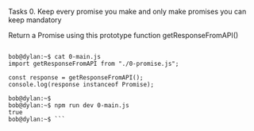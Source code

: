 Tasks
0. Keep every promise you make and only make promises you can keep
mandatory

Return a Promise using this prototype function getResponseFromAPI()

``` 

bob@dylan:~$ cat 0-main.js
import getResponseFromAPI from "./0-promise.js";

const response = getResponseFromAPI();
console.log(response instanceof Promise);

bob@dylan:~$ 
bob@dylan:~$ npm run dev 0-main.js 
true
bob@dylan:~$ ```
